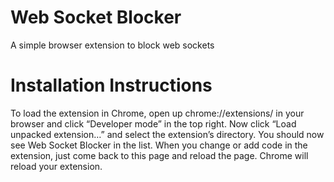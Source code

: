 # Web Socket Blocker
A simple browser extension to block web sockets

# Installation Instructions
To load the extension in Chrome, open up chrome://extensions/ in your browser and click “Developer mode” in the top right. Now click “Load unpacked extension…” and select the extension’s directory. You should now see Web Socket Blocker in the list. When you change or add code in the extension, just come back to this page and reload the page. Chrome will reload your extension.
